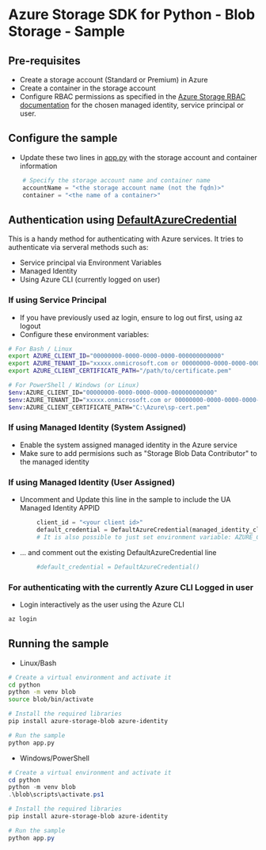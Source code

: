 # Azure Storage SDK for Python - Blob Storage - Sample

## Pre-requisites
- Create a storage account (Standard or Premium) in Azure
- Create a container in the storage account
- Configure RBAC permissions as specified in the [Azure Storage RBAC documentation](https://docs.microsoft.com/en-us/azure/storage/common/storage-auth-aad-rbac-portal) for the chosen managed identity, service principal or user.



## Configure the sample
- Update these two lines in [app.py](./app.py) with the storage account and container information
```python
    # Specify the storage account name and container name 
    accountName = "<the storage account name (not the fqdn)>"
    container = "<the name of a container>"
```

## Authentication using [DefaultAzureCredential](https://learn.microsoft.com/en-us/python/api/azure-identity/azure.identity.defaultazurecredential?view=azure-python)
This is a handy method for authenticating with Azure services. It tries to authenticate via serveral methods such as:

- Service principal via Environment Variables
- Managed Identity
- Using Azure CLI (currently logged on user)

### If using Service Principal

- If you have previously used az login, ensure to log out first, using az logout
- Configure these environment variables:

```bash
# For Bash / Linux
export AZURE_CLIENT_ID="00000000-0000-0000-0000-000000000000"
export AZURE_TENANT_ID="xxxxx.onmicrosoft.com or 00000000-0000-0000-0000-000000000000"
export AZURE_CLIENT_CERTIFICATE_PATH="/path/to/certificate.pem"

# For PowerShell / Windows (or Linux)
$env:AZURE_CLIENT_ID="00000000-0000-0000-0000-000000000000"
$env:AZURE_TENANT_ID="xxxxx.onmicrosoft.com or 00000000-0000-0000-0000-000000000000"
$env:AZURE_CLIENT_CERTIFICATE_PATH="C:\Azure\sp-cert.pem"
```





### If using Managed Identity (System Assigned)
- Enable the system assigned managed identity in the Azure service
- Make sure to add permisions such as "Storage Blob Data Contributor" to the managed identity




### If using Managed Identity (User Assigned)

- Uncomment and Update this line in the sample to include the UA Managed Identity APPID

```python        
        client_id = "<your client id>"
        default_credential = DefaultAzureCredential(managed_identity_client_id=client_id)
        # It is also possible to just set environment variable: AZURE_CLIENT_ID
```

- ... and comment out the existing DefaultAzureCredential line
```python
        #default_credential = DefaultAzureCredential()
```



### For authenticating with the currently Azure CLI Logged in user
- Login interactively as the user using the Azure CLI

```bash
az login
```


## Running the sample

- Linux/Bash

```bash
# Create a virtual environment and activate it
cd python
python -m venv blob
source blob/bin/activate

# Install the required libraries
pip install azure-storage-blob azure-identity

# Run the sample
python app.py
```

- Windows/PowerShell

```powershell
# Create a virtual environment and activate it
cd python
python -m venv blob
.\blob\scripts\activate.ps1

# Install the required libraries
pip install azure-storage-blob azure-identity

# Run the sample
python app.py
```
